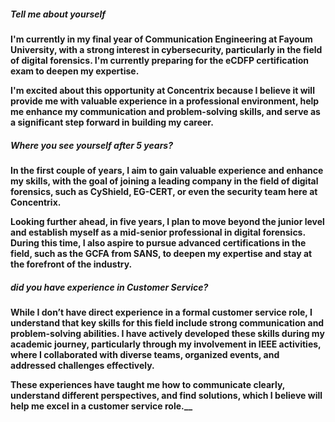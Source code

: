 ##### Tell me about yourself

**I'm currently in my final year of Communication Engineering at Fayoum University, with a strong interest in cybersecurity, particularly in the field of digital forensics. I'm currently preparing for the eCDFP certification exam to deepen my expertise.**

**I'm excited about this opportunity at Concentrix because I believe it will provide me with valuable experience in a professional environment, help me enhance my communication and problem-solving skills, and serve as a significant step forward in building my career.**


##### Where you see yourself after 5 years?

**In the first couple of years, I aim to gain valuable experience and enhance my skills, with the goal of joining a leading company in the field of digital forensics, such as CyShield, EG-CERT, or even the security team here at Concentrix.**

**Looking further ahead, in five years, I plan to move beyond the junior level and establish myself as a mid-senior professional in digital forensics. During this time, I also aspire to pursue advanced certifications in the field, such as the GCFA from SANS, to deepen my expertise and stay at the forefront of the industry.**

##### did you have experience in Customer Service?

**While I don’t have direct experience in a formal customer service role, I understand that key skills for this field include strong communication and problem-solving abilities. I have actively developed these skills during my academic journey, particularly through my involvement in IEEE activities, where I collaborated with diverse teams, organized events, and addressed challenges effectively.**

**These experiences have taught me how to communicate clearly, understand different perspectives, and find solutions, which I believe will help me excel in a customer service role.__**


